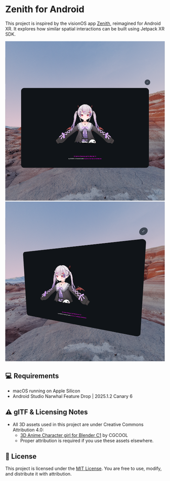 # Zenith for Android
This project is inspired by the visionOS app [Zenith](https://github.com/AkkeyLab/zenith), reimagined for Android XR.
It explores how similar spatial interactions can be built using Jetpack XR SDK.

![sample-1](images/sample_1.png)
![sample-2](images/sample_2.png)

## 💻 Requirements
- macOS running on Apple Silicon
- Android Studio Narwhal Feature Drop | 2025.1.2 Canary 6

## ⚠️ glTF & Licensing Notes
- All 3D assets used in this project are under Creative Commons Attribution 4.0:
    - [3D Anime Character girl for Blender C1](https://skfb.ly/oyACQ) by CGCOOL
    - Proper attribution is required if you use these assets elsewhere.

## 🪪 License
This project is licensed under the [MIT License](LICENSE).
You are free to use, modify, and distribute it with attribution.
